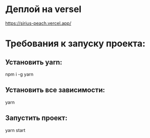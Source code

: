 # Деплой на versel
https://sirius-peach.vercel.app/

# Требования к запуску проекта:

## Установить yarn:
npm i -g yarn

## Установить все зависимости:
yarn

## Запустить проект:
yarn start
